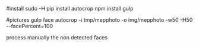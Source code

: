 #install
sudo -H pip install autocrop
npm install
gulp


#pictures
gulp face
autocrop -i tmp/mepphoto -o img/mepphoto -w50 -H50 --facePercent=100

process manually the non detected faces

